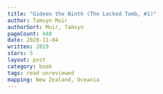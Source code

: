 ```yaml
---
title: "Gideon the Ninth (The Locked Tomb, #1)"
author: Tamsyn Muir
authorSort: Muir, Tamsyn
pageCount: 448
date: 2020-11-04
written: 2019
stars: 5
layout: post
category: book
tags: read unreviewed
mapping: New Zealand, Oceania
---
```

